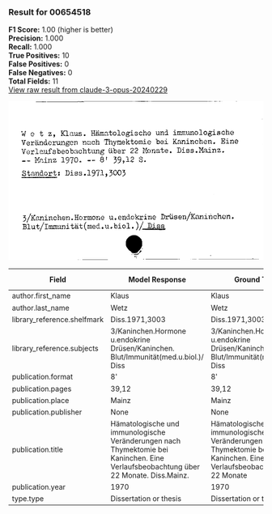 ### Result for 00654518
**F1 Score:** 1.00 (higher is better)<br>**Precision:** 1.000<br>**Recall:** 1.000<br>**True Positives:** 10<br>**False Positives:** 0<br>**False Negatives:** 0<br>**Total Fields:** 11<br>[View raw result from claude-3-opus-20240229](https://github.com/RISE-UNIBAS/humanities_data_benchmark/blob/main/results/2025-09-02/T0145/request_T0145_00654518.json)

<img src="https://github.com/RISE-UNIBAS/humanities_data_benchmark/blob/main/benchmarks/zettelkatalog/images/00654518.jpg?raw=true" alt="00654518" width="600px">

| Field | Model Response | Ground Truth | Fuzzy Score | Match |
|-------|----------------|--------------|-------------|-------|
| author.first_name | Klaus | Klaus | 1.000 | ✅ |
| author.last_name | Wetz | Wetz | 1.000 | ✅ |
| library_reference.shelfmark | Diss.1971,3003 | Diss.1971,3003 | 1.000 | ✅ |
| library_reference.subjects | 3/Kaninchen.Hormone u.endokrine Drüsen/Kaninchen. Blut/Immunität(med.u.biol.)/ Diss | 3/Kaninchen.Hormone u.endokrine Drüsen/Kaninchen. Blut/Immunität(med.u.biol.)/ Diss | 1.000 | ✅ |
| publication.format | 8' | 8' | 1.000 | ✅ |
| publication.pages | 39,12 | 39,12 | 1.000 | ✅ |
| publication.place | Mainz | Mainz | 1.000 | ✅ |
| publication.publisher | None | None | 1.000 | ✅ |
| publication.title | Hämatologische und immunologische Veränderungen nach Thymektomie bei Kaninchen. Eine Verlaufsbeobachtung über 22 Monate. Diss.Mainz. | Hämatologische und immunologische Veränderungen nach Thymektomie bei Kaninchen. Eine Verlaufsbeobachtung über 22 Monate | 0.948 | ✅ |
| publication.year | 1970 | 1970 | 1.000 | ✅ |
| type.type | Dissertation or thesis | Dissertation or thesis | 1.000 | ✅ |
